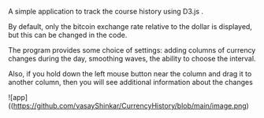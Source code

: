 A simple application to track the course history using D3.js .

By default, only the bitcoin exchange rate relative to the dollar is displayed, but this can be changed in the code.

The program provides some choice of settings: adding columns of currency changes during the day, smoothing waves, the ability to choose the interval.

Also, if you hold down the left mouse button near the column and drag it to another column, then you will see additional information about the changes


![app]((https://github.com/vasayShinkar/CurrencyHistory/blob/main/image.png)
